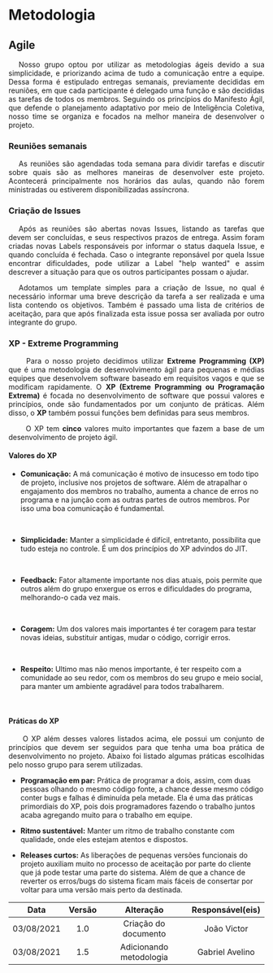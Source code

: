 # <a>Metodologia</a>

## <a>Agile</a>

<p style="text-indent: 20px; text-align: justify">Nosso grupo optou por utilizar as metodologias ágeis devido a sua simplicidade, e priorizando acima de tudo a comunicação entre a equipe. Dessa forma é estipulado entregas semanais, previamente decididas em reuniões, em que cada participante é delegado uma função e são decididas as tarefas de todos os membros. Seguindo os princípios do Manifesto Ágil, que defende o planejamento adaptativo por meio de Inteligência Coletiva, nosso time se organiza e focados na melhor maneira de desenvolver o projeto.
</p>

### <a>Reuniões semanais</a>

<p style="text-indent: 20px; text-align: justify">
As reuniões são agendadas toda semana para dividir tarefas e discutir sobre quais são as melhores maneiras de desenvolver este projeto. Acontecerá principalmente nos horários das aulas, quando não forem ministradas ou estiverem disponibilizadas assíncrona.
</p>

### <a>Criação de Issues</a>

<p style="text-indent: 20px; text-align: justify">Após as reuniões são abertas novas Issues, listando as tarefas que devem ser concluídas, e seus respectivos prazos de entrega. Assim foram criadas novas Labels responsáveis por informar o status daquela Issue, e quando concluída é fechada. Caso o integrante reponsável por quela Issue encontrar dificuldades, pode utilizar a Label "help wanted" e assim descrever a situação para que os outros participantes possam o ajudar.</p>
<p style="text-indent: 20px; text-align: justify">Adotamos um template simples para a criação de Issue, no qual é necessário informar uma breve descrição da tarefa a ser realizada e uma lista contendo os objetivos. Também é passado uma lista de critérios de aceitação, para que após finalizada esta issue possa ser avaliada por outro integrante do grupo.</p>

### <a>XP - Extreme Programming</a>
<p align = "justify"> &emsp;&emsp; Para o nosso projeto decidimos utilizar <b>Extreme Programming (XP)</b> que é uma metodologia de desenvolvimento ágil para pequenas e médias equipes que desenvolvem software baseado em requisitos vagos e que se modificam rapidamente. O <b>XP (Extreme Programming ou Programação Extrema)</b> é focada no desenvolvimento de software que possui valores e princípios, onde são fundamentados por um conjunto de práticas. Além disso, o <b>XP</b> também possui funções bem definidas para seus membros.</p>


<p align = "justify"> &emsp;&emsp; O XP tem <b>cinco</b> valores muito importantes que fazem a base de um desenvolvimento de projeto ágil. </p>

#### <a>Valores do XP</a>
* <b>Comunicação:</b> A má comunicação é motivo de insucesso em todo tipo de projeto, inclusive nos projetos de software. Além de atrapalhar o engajamento dos membros no trabalho, aumenta a chance de erros no programa e na junção com as outras partes de outros membros. Por isso uma boa comunicação é fundamental.
 <br/>

* <b>Simplicidade:</b> Manter a simplicidade é difícil, entretanto, possibilita que tudo esteja no controle. É um dos princípios do XP advindos do JIT.
<br>

* <b>Feedback:</b> Fator altamente importante nos dias atuais, pois permite que outros além do grupo enxergue os erros e dificuldades do programa, melhorando-o cada vez mais.
<br>

* <b>Coragem:</b> Um dos valores mais importantes é ter coragem para testar novas ideias, substituir antigas, mudar o código, corrigir erros.
 <br>

* <b>Respeito:</b> Ultimo mas não menos importante, é ter respeito com a comunidade ao seu redor, com os membros do seu grupo e meio social, para manter um ambiente agradável para todos trabalharem.
 <br>

#### <a>Práticas do XP</a>
<p align = "justify"> &emsp;&emsp;O XP além desses valores listados acima, ele possui um conjunto de princípios que devem ser seguidos para que tenha uma boa prática de desenvolvimento no projeto. Abaixo foi listado algumas práticas escolhidas pelo nosso grupo para serem utilizadas.  </p>


* <b>Programação em par:</b> Prática de programar a dois, assim, com duas pessoas olhando o mesmo código fonte, a chance desse mesmo código conter bugs e falhas é diminuída pela metade. Ela é uma das práticas primordiais do XP, pois dois programadores fazendo o trabalho juntos acaba agregando muito para o trabalho em equipe.

* <b>Ritmo sustentável:</b> Manter um ritmo de trabalho constante com qualidade, onde eles estejam atentos e dispostos.

* <b>Releases curtos:</b> As liberações de pequenas versões funcionais do projeto auxiliam muito no processo de aceitação por parte do cliente que já pode testar uma parte do sistema. Além de que a chance de reverter os erros/bugs do sistema ficam mais fáceis de consertar por voltar para uma versão mais perto da destinada.


|Data|Versão|Alteração|Responsável(eis)|
|:--:|:----:|:-------:|:---:|
| 03/08/2021 | 1.0 | Criação do documento | João Victor |
| 03/08/2021 | 1.5 | Adicionando metodologia | Gabriel Avelino |
